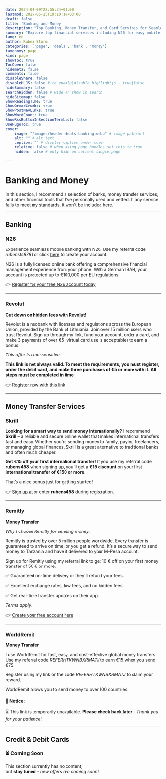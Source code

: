 ```yaml
---
date: 2024-09-09T22:55:34+03:00
lastmod: 2025-05-25T19:10:16+03:00
draft: false
title: 'Banking and Money'
description: "Top Banking, Money Transfer, and Card Services for Seamless Financial Management"
summary: "Explore top financial services including N26 for easy mobile banking, Revolut for low-fee banking, Remitly and WorldRemit for reliable international money transfers, and Nexo and Plutus for rewarding credit and debit cards. Discover user-friendly banking, secure transfers, and valuable card perks today"
lang: en
author: Ruben Storm
categories: ['page', 'deals', 'bank', 'money']
taxonomy: page
kind: page
showToc: true
TocOpen: false
hidemeta: false
comments: false
disableShare: false
disableHLJS: false # to enable|disable highlightjs - true|false
hideSummary: false
searchHidden: false # Hide or show in search
hideSitemap: false
ShowReadingTime: true
ShowBreadCrumbs: true
ShowPostNavLinks: true
ShowWordCount: true
ShowRssButtonInSectionTermList: false
UseHugoToc: true
cover:
    image: "/images/header-deals-banking.webp" # image path/url
    alt: "" # alt text
    caption: "" # display caption under cover
    relative: false # when using page bundles set this to true
    hidden: false # only hide on current single page

---
```


# Banking and Money

In this section, I recommend a selection of banks, money transfer services, and other financial tools that I've personally used and vetted. If any service fails to meet my standards, it won't be included here.

---

## Banking
### N26

Experience seamless mobile banking with N26. Use my referral code *rubensts8781* or click [here][defN26Link] to create your account.

N26 is a fully licensed online bank offering a comprehensive financial management experience from your phone. With a German IBAN, your account is protected up to €100,000 per EU regulations.


👉 [Register for your free N26 account today][defN26Link]

---

### Revolut

**Cut down on hidden fees with Revolut!**

Revolut is a neobank with licenses and regulations across the European Union, provided by the Bank of Lithuania. Join over 15 million users who trust Revolut. Sign up through my link, fund your account, order a card, and make 3 payments of over €5 (virtual card use is acceptable) to earn a bonus.

*This offer is time-sensitive.*

**This link is not always valid. To meet the requirements, you must register, order the debit card, and make three purchases of €5 or more with it. All steps must be completed in time**


👉 [Register now with this link][defRevolutLink]

---

## Money Transfer Services

### Skrill

**Looking for a smart way to send money internationally?**
I recommend **Skrill** – a reliable and secure online wallet that makes international transfers fast and easy. Whether you're sending money to family, paying freelancers, or managing global finances, Skrill is a great alternative to traditional banks and often much cheaper.

**Get €15 off your first international transfer!**
If you use my referral code **rubens458** when signing up, you’ll get a **€15 discount** on your first **international transfer of €150 or more**.

That’s a nice bonus just for getting started!

👉 [Sign up at][defSkrillLink] or enter **rubens458** during registration.

---

### Remitly
**Money Transfer**

*Why I choose Remitly for sending money.*

Remitly is trusted by over 5 million people worldwide. Every transfer is guaranteed to arrive on time, or you get a refund. It’s a secure way to send money to Tanzania and have it delivered to your M-Pesa account.

Sign up for Remitly using my referral link to get 10 € off on your first money transfer of 50 € or more.

✅ Guaranteed on-time delivery or they'll refund your fees.

✅ Excellent exchange rates, low fees, and no hidden fees.

✅ Get real-time transfer updates on their app.

*Terms apply*.


👉 [Create your free account here][defRemitlyLink]

---

### WorldRemit
**Money Transfer**

I use WorldRemit for fast, easy, and cost-effective global money transfers. Use my referral code *REFERHTKWNBXRMATJ* to earn €15 when you send €75.

Register using my link or the code *REFERHTKWNBXRMATJ* to claim your reward.

WorldRemit allows you to send money to over 100 countries.

#### 📌 Notice:

⏳ This link is temporarily unavailable.
**Please check back later** - _Thank you for your patience_!

---

## Credit & Debit Cards

### ⏳ Coming Soon

This section currently has no content,  
but **stay tuned** – _new offers are coming soon_!



[defN26Link]: https://n26.com/r/rubensts8781
[defRemitlyLink]: https://remit.ly/3n26xnwa
[defSkrillLink]: https://transfers.skrill.com/smt/refer/code/rubens458?utm_source=link-share&utm_medium=Android&utm_campaign=SMT-RaF
[defRevolutLink]: https://revolut.com/referral/?referral-code=rubensczek!MAY1-25-VR-DE-DBC
